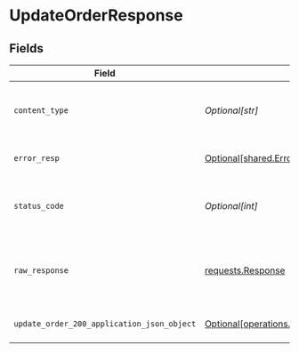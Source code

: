 # UpdateOrderResponse


## Fields

| Field                                                                                                              | Type                                                                                                               | Required                                                                                                           | Description                                                                                                        |
| ------------------------------------------------------------------------------------------------------------------ | ------------------------------------------------------------------------------------------------------------------ | ------------------------------------------------------------------------------------------------------------------ | ------------------------------------------------------------------------------------------------------------------ |
| `content_type`                                                                                                     | *Optional[str]*                                                                                                    | :heavy_check_mark:                                                                                                 | HTTP response content type for this operation                                                                      |
| `error_resp`                                                                                                       | [Optional[shared.ErrorResp]](undefined/models/shared/errorresp.md)                                                 | :heavy_minus_sign:                                                                                                 | Could not authenticate the user                                                                                    |
| `status_code`                                                                                                      | *Optional[int]*                                                                                                    | :heavy_check_mark:                                                                                                 | HTTP response status code for this operation                                                                       |
| `raw_response`                                                                                                     | [requests.Response](https://requests.readthedocs.io/en/latest/api/#requests.Response)                              | :heavy_minus_sign:                                                                                                 | Raw HTTP response; suitable for custom response parsing                                                            |
| `update_order_200_application_json_object`                                                                         | [Optional[operations.UpdateOrder200ApplicationJSON]](undefined/models/operations/updateorder200applicationjson.md) | :heavy_minus_sign:                                                                                                 | Updated the order details successfully.                                                                            |